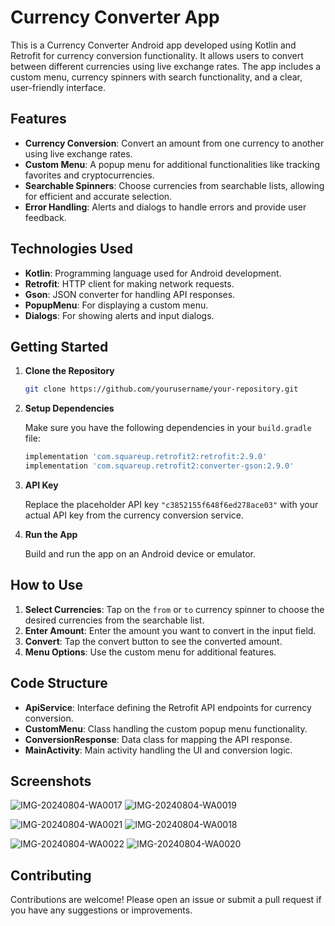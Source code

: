 
# Currency Converter App

This is a Currency Converter Android app developed using Kotlin and Retrofit for currency conversion functionality. It allows users to convert between different currencies using live exchange rates. The app includes a custom menu, currency spinners with search functionality, and a clear, user-friendly interface.

## Features

- **Currency Conversion**: Convert an amount from one currency to another using live exchange rates.
- **Custom Menu**: A popup menu for additional functionalities like tracking favorites and cryptocurrencies.
- **Searchable Spinners**: Choose currencies from searchable lists, allowing for efficient and accurate selection.
- **Error Handling**: Alerts and dialogs to handle errors and provide user feedback.

## Technologies Used

- **Kotlin**: Programming language used for Android development.
- **Retrofit**: HTTP client for making network requests.
- **Gson**: JSON converter for handling API responses.
- **PopupMenu**: For displaying a custom menu.
- **Dialogs**: For showing alerts and input dialogs.

## Getting Started

1. **Clone the Repository**

   ```bash
   git clone https://github.com/yourusername/your-repository.git
   ```

2. **Setup Dependencies**

   Make sure you have the following dependencies in your `build.gradle` file:

   ```groovy
   implementation 'com.squareup.retrofit2:retrofit:2.9.0'
   implementation 'com.squareup.retrofit2:converter-gson:2.9.0'
   ```

3. **API Key**

   Replace the placeholder API key `"c3852155f648f6ed278ace03"` with your actual API key from the currency conversion service.

4. **Run the App**

   Build and run the app on an Android device or emulator.

## How to Use

1. **Select Currencies**: Tap on the `from` or `to` currency spinner to choose the desired currencies from the searchable list.
2. **Enter Amount**: Enter the amount you want to convert in the input field.
3. **Convert**: Tap the convert button to see the converted amount.
4. **Menu Options**: Use the custom menu for additional features.

## Code Structure

- **ApiService**: Interface defining the Retrofit API endpoints for currency conversion.
- **CustomMenu**: Class handling the custom popup menu functionality.
- **ConversionResponse**: Data class for mapping the API response.
- **MainActivity**: Main activity handling the UI and conversion logic.

## Screenshots

![IMG-20240804-WA0017](https://github.com/user-attachments/assets/1251d625-53ab-48cb-bc6a-dc0bb4fff465)                ![IMG-20240804-WA0019](https://github.com/user-attachments/assets/5c7cef9d-30b0-48e7-b0d8-fcb817255ab5)


![IMG-20240804-WA0021](https://github.com/user-attachments/assets/a84a6713-f481-4cdb-b751-2a26255d9458)                ![IMG-20240804-WA0018](https://github.com/user-attachments/assets/55176b7c-56ad-43ee-8d14-79b3dec3725d)
    
![IMG-20240804-WA0022](https://github.com/user-attachments/assets/d4a6d014-f603-40ad-9a30-8336dd6d76be)                ![IMG-20240804-WA0020](https://github.com/user-attachments/assets/5a3a86f3-e46a-4d54-a0a3-85a6ebf33e19)


## Contributing

Contributions are welcome! Please open an issue or submit a pull request if you have any suggestions or improvements.

